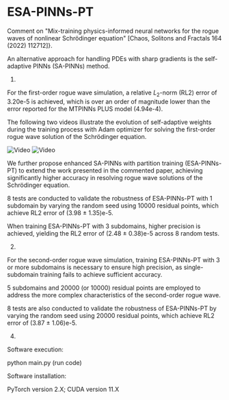 # ESA-PINNs-PT

Comment on "Mix-training physics-informed neural networks for the rogue waves of nonlinear Schrödinger equation" [Chaos, Solitons and Fractals 164 (2022) 112712]}.

An alternative approach for handling PDEs with sharp gradients is the self-adaptive PINNs (SA-PINNs) method.

1.
For the first-order rogue wave simulation, a relative $L_2$-norm (RL2) error of 3.20e-5 is achieved, which is over an order of magnitude lower than the error reported for the MTPINNs PLUS model (4.94e-4).

The following two videos illustrate the evolution of self-adaptive weights during the training process with Adam optimizer for solving the first-order rogue wave solution of the Schrödinger equation.

![Video](https://github.com/wickweidr/ESA-PINNs-PT/blob/main/sa-sch-anim-u.gif)
![Video](https://github.com/wickweidr/ESA-PINNs-PT/blob/main/sa-sch-anim-v.gif)

We further propose enhanced SA-PINNs with partition training (ESA-PINNs-PT) to extend the work presented in the commented paper, achieving significantly higher accuracy in resolving rogue wave solutions of the Schrödinger equation.

8 tests are conducted to validate the robustness of ESA-PINNs-PT with 1 subdomain by varying the random seed using 10000 residual points, which achieve RL2 error of (3.98 $\pm$ 1.35)e-5.

When training ESA-PINNs-PT with 3 subdomains, higher precision is achieved, yielding the RL2 error of (2.48 $\pm$ 0.38)e-5 across 8 random tests.

2.
For the second-order rogue wave simulation, training ESA-PINNs-PT with 3 or more subdomains is necessary to ensure high precision, as single-subdomain training fails to achieve sufficient accuracy.

5 subdomains and 20000 (or 10000) residual points are employed to address the more complex characteristics of the second-order rogue wave.

8 tests are also conducted to validate the robustness of ESA-PINNs-PT by varying the random seed using 20000 residual points, which achieve RL2 error of (3.87 $\pm$ 1.06)e-5.

4.
Software execution:

python main.py (run code)

Software installation:

PyTorch version 2.X; CUDA version 11.X

